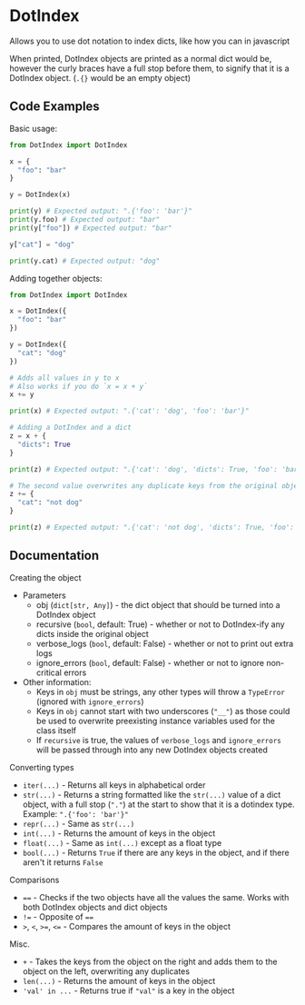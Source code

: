 # DotIndex
Allows you to use dot notation to index dicts, like how you can in javascript

When printed, DotIndex objects are printed as a normal dict would be, however
the curly braces have a full stop before them, to signify that it is a
DotIndex object. (`.{}` would be an empty object)

## Code Examples
Basic usage:
```py
from DotIndex import DotIndex

x = {
  "foo": "bar"
}

y = DotIndex(x)

print(y) # Expected output: ".{'foo': 'bar'}"
print(y.foo) # Expected output: "bar"
print(y["foo"]) # Expected output: "bar"

y["cat"] = "dog"

print(y.cat) # Expected output: "dog"
```

Adding together objects:
```py
from DotIndex import DotIndex

x = DotIndex({
  "foo": "bar"
})

y = DotIndex({
  "cat": "dog"
})

# Adds all values in y to x
# Also works if you do `x = x + y`
x += y

print(x) # Expected output: ".{'cat': 'dog', 'foo': 'bar'}"

# Adding a DotIndex and a dict
z = x + {
  "dicts": True
}

print(z) # Expected output: ".{'cat': 'dog', 'dicts': True, 'foo': 'bar'}"

# The second value overwrites any duplicate keys from the original object
z += {
  "cat": "not dog"
}

print(z) # Expected output: ".{'cat': 'not dog', 'dicts': True, 'foo': 'bar'}"

```

## Documentation
Creating the object
- Parameters
  - obj (`dict[str, Any]`) - the dict object that should be turned into a DotIndex object
  - recursive (`bool`, default: True) - whether or not to DotIndex-ify any dicts inside the original object
  - verbose_logs (`bool`, default: False) - whether or not to print out extra logs
  - ignore_errors (`bool`, default: False) - whether or not to ignore non-critical errors
- Other information:
  - Keys in `obj` must be strings, any other types will throw a `TypeError` (ignored with `ignore_errors`)
  - Keys in `obj` cannot start with two underscores (`"__"`) as those could be used to overwrite preexisting instance variables used for the class itself
  - If `recursive` is true, the values of `verbose_logs` and `ignore_errors` will be passed through into any new DotIndex objects created

Converting types
- `iter(...)` - Returns all keys in alphabetical order
- `str(...)` - Returns a string formatted like the `str(...)` value of a dict object, with a full stop (`"."`) at the start to show that it is a dotindex type. Example: `".{'foo': 'bar'}"`
- `repr(...)` - Same as `str(...)`
- `int(...)` - Returns the amount of keys in the object
- `float(...)` - Same as `int(...)` except as a float type
- `bool(...)` - Returns `True` if there are any keys in the object, and if there aren't it returns `False`

Comparisons
- `==` - Checks if the two objects have all the values the same. Works with both DotIndex objects and dict objects
- `!=` - Opposite of `==`
- `>`, `<`, `>=`, `<=` - Compares the amount of keys in the object

Misc.
- `+` - Takes the keys from the object on the right and adds them to the object on the left, overwriting any duplicates
- `len(...)` - Returns the amount of keys in the object
- `'val' in ...` - Returns true if `"val"` is a key in the object
